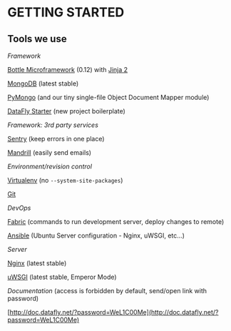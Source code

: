 GETTING STARTED
===============

Tools we use
------------

*Framework*

[Bottle Microframework](http://bottle.readthedocs.org/en/latest/)
(0.12) with [Jinja 2](http://jinja.pocoo.org/docs/)

[MongoDB](http://docs.mongodb.org/manual/)
(latest stable)

[PyMongo](http://api.mongodb.org/python/current/)
(and our tiny single-file Object Document Mapper module)

[DataFly Starter](/datafly-starter)
(new project boilerplate)

*Framework: 3rd party services*

[Sentry](https://getsentry.com/welcome/) (keep errors in one place)

[Mandrill](http://mandrill.com/) (easily send emails)

*Environment/revision control*

[Virtualenv](http://www.virtualenv.org/en/latest)
(no `--system-site-packages`)

[Git](http://gitref.org/index.html)

*DevOps*

[Fabric](http://docs.fabfile.org/en/1.6/)
(commands to run development server, deploy changes to remote)

[Ansible](http://www.ansibleworks.com/docs/gettingstarted.html)
(Ubuntu Server configuration - Nginx, uWSGI, etc...)

*Server*

[Nginx](http://wiki.nginx.org/Main)
(latest stable)

[uWSGI](http://uwsgi-docs.readthedocs.org/en/latest/)
(latest stable, Emperor Mode)

*Documentation* (access is forbidden by default, send/open link with password)  

[http://doc.datafly.net/?password=WeL1C00Me](http://doc.datafly.net/?password=WeL1C00Me)  